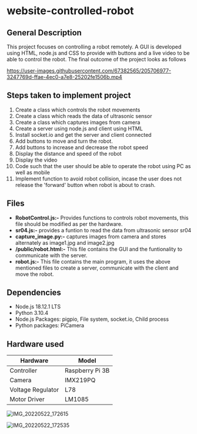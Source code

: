 # website-controlled-robot

## General Description
This project focuses on controlling a robot remotely. A GUI is developed using HTML, node.js and CSS to provide with buttons and a live video to be able to control the robot. The final outcome of the project looks as follows

https://user-images.githubusercontent.com/67382565/205706977-3247769d-ffae-4ec0-a7e8-25202fe1506b.mp4

## Steps taken to implement project

1. Create a class which controls the robot movements
2. Create a class which reads the data of ultrasonic sensor
3. Create a class which captures images from camera
4. Create a server using node.js and client using HTML
5. Install socket.io and get the server and client connected
6. Add buttons to move and turn the robot.
7. Add buttons to increase and decrease the robot speed
8. Display the distance and speed of the robot
9. Display the video
10. Code such that the user should be able to operate the robot using PC as well as mobile
11. Implement function to avoid robot collision, incase the user does not release the 'forward' button when robot is about to crash.
   
## Files
* **RobotControl.js:-** Provides functions to controls robot movements, this file should be modified as per the hardware.
* **sr04.js:-** provides a funtion to read the data from ultrasonic sensor sr04
* **capture_image.py:-** captures images from camera and stores alternately as image1.jpg and image2.jpg
* **/public/robot.html:-** This file contains the GUI and the funtionality to communicate with the server.
* **robot.js:-** This file contains the main program, it uses the above mentioned files to create a server, communicate with the client and move the robot.

## Dependencies
* Node.js 18.12.1 LTS
* Python 3.10.4
* Node.js Packages: pigpio, File system, socket.io, Child process 
* Python packages: PiCamera
  
## Hardware used

| Hardware   | Model    |
| --------  | ----------- |
| Controller | Raspberry Pi 3B |
| Camera    |  IMX219PQ |
|Voltage Regulator | L78|
|Motor Driver | LM1085|


![IMG_20220522_172615](https://user-images.githubusercontent.com/67382565/205725548-d4a39d1b-7bde-4eed-89fe-93642a073fbf.jpg)


![IMG_20220522_172535](https://user-images.githubusercontent.com/67382565/205725902-9d5c12e7-4d52-4a96-b56e-17b78267b75c.jpg)

